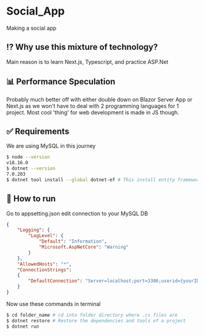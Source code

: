 # Social_App
Making a social app 

## :interrobang: Why use this mixture of technology?
Main reason is to learn Next.js, Typescript, and practice ASP.Net

## :bar_chart: Performance Speculation
Probably much better off with either double down on Blazor Server App or Next.js as we won't have to deal with 2 programming languages for 1 project. 
Most cool 'thing' for web development is made in JS though.

## :white_check_mark: Requirements
We are using MySQL in this journey
```bash
$ node --version
v18.16.0
$ dotnet --version
7.0.203
$ dotnet tool install --global dotnet-ef # This install entity framework globally
```

## :checkered_flag: How to run ##
Go to appsetting.json edit connection to your MySQL DB
```json
{  
    "Logging": {    
        "LogLevel": {      
            "Default": "Information",      
            "Microsoft.AspNetCore": "Warning"    
        }  
    },
    "AllowedHosts": "*",    
    "ConnectionStrings":    
    {        
        "DefaultConnection": "Server=localhost;port=3306;userid={yourID};password={yourPass};database={DBName};"    
    }
}
```
Now use these commands in terminal
```bash
$ cd folder_name # cd into folder directory where .cs files are
$ dotnet restore # Restore the dependencies and tools of a project
$ dotnet run
```
